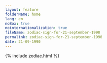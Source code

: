 ```yaml
---
layout: feature
folderName: home
lang: en
noBox: true
nointernationalization: true
fileName: zodiac-sign-for-21-september-1990
permalink: zodiac-sign-for-21-september-1990
date: 21-09-1990
---
```

{% include zodiac.html %}
